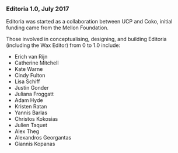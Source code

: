 ### Editoria 1.0, July 2017  
Editoria was started as a collaboration between UCP and Coko, initial funding came from the Mellon Foundation.  

Those involved in conceptualising, designing, and building Editoria (including the Wax Editor) from 0 to 1.0 include:  

* Erich van Rijn  
* Catherine Mitchell  
* Kate Warne  
* Cindy Fulton  
* Lisa Schiff  
* Justin Gonder  
* Juliana Froggatt  
* Adam Hyde  
* Kristen Ratan  
* Yannis Barlas  
* Christos Kokosias  
* Julien Taquet  
* Alex Theg  
* Alexandros Georgantas  
* Giannis Kopanas  
